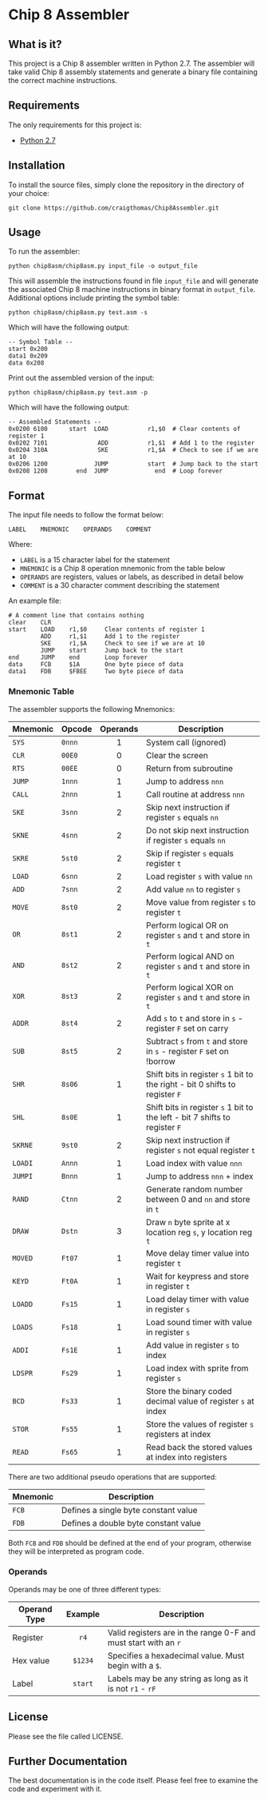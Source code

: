 # Chip 8 Assembler 

## What is it?

This project is a Chip 8 assembler written in Python 2.7. The assembler will 
take valid Chip 8 assembly statements and generate a binary file containing
the correct machine instructions.


## Requirements

The only requirements for this project is:

* [Python 2.7](http://www.python.org)


## Installation

To install the source files, simply clone the repository in the directory
of your choice:

    git clone https://github.com/craigthomas/Chip8Assembler.git


## Usage

To run the assembler:

    python chip8asm/chip8asm.py input_file -o output_file

This will assemble the instructions found in file `input_file` and will generate
the associated Chip 8 machine instructions in binary format in `output_file`.
Additional options include printing the symbol table:

    python chip8asm/chip8asm.py test.asm -s

Which will have the following output:

    -- Symbol Table --
    start 0x200
    data1 0x209
    data 0x208

Print out the assembled version of the input:

    python chip8asm/chip8asm.py test.asm -p

Which will have the following output:

    -- Assembled Statements --
    0x0200 6100      start  LOAD           r1,$0  # Clear contents of register 1            
    0x0202 7101              ADD           r1,$1  # Add 1 to the register                   
    0x0204 310A              SKE           r1,$A  # Check to see if we are at 10            
    0x0206 1200             JUMP           start  # Jump back to the start                  
    0x0208 1208        end  JUMP             end  # Loop forever                  


## Format

The input file needs to follow the format below:

    LABEL    MNEMONIC    OPERANDS    COMMENT

Where:

* `LABEL` is a 15 character label for the statement
* `MNEMONIC` is a Chip 8 operation mnemonic from the table below
* `OPERANDS` are registers, values or labels, as described in detail below
* `COMMENT` is a 30 character comment describing the statement

An example file:

    # A comment line that contains nothing
    clear    CLR
    start    LOAD    r1,$0     Clear contents of register 1
             ADD     r1,$1     Add 1 to the register
             SKE     r1,$A     Check to see if we are at 10
             JUMP    start     Jump back to the start
    end      JUMP    end       Loop forever
    data     FCB     $1A       One byte piece of data
    data1    FDB     $FBEE     Two byte piece of data


### Mnemonic Table

The assembler supports the following Mnemonics:

| Mnemonic | Opcode | Operands | Description |
| -------- | ------ | :------: | ----------- |
| `SYS`    | `0nnn` | 1 | System call (ignored)                                          |
| `CLR`    | `00E0` | 0 | Clear the screen                                               |
| `RTS`    | `00EE` | 0 | Return from subroutine                                         |
| `JUMP`   | `1nnn` | 1 | Jump to address `nnn`                                          |
| `CALL`   | `2nnn` | 1 | Call routine at address `nnn`                                  |
| `SKE`    | `3snn` | 2 | Skip next instruction if register `s` equals `nn`              |
| `SKNE`   | `4snn` | 2 | Do not skip next instruction if register `s` equals `nn`       |
| `SKRE`   | `5st0` | 2 | Skip if register `s` equals register `t`                       |
| `LOAD`   | `6snn` | 2 | Load register `s` with value `nn`                              |
| `ADD`    | `7snn` | 2 | Add value `nn` to register `s`                                 |
| `MOVE`   | `8st0` | 2 | Move value from register `s` to register `t`                   |
| `OR`     | `8st1` | 2 | Perform logical OR on register `s` and `t` and store in `t`    |
| `AND`    | `8st2` | 2 | Perform logical AND on register `s` and `t` and store in `t`   |
| `XOR`    | `8st3` | 2 | Perform logical XOR on register `s` and `t` and store in `t`   |
| `ADDR`   | `8st4` | 2 | Add `s` to `t` and store in `s` - register `F` set on carry    |
| `SUB`    | `8st5` | 2 | Subtract `s` from `t` and store in `s` - register `F` set on !borrow         |
| `SHR`    | `8s06` | 1 | Shift bits in register `s` 1 bit to the right - bit 0 shifts to register `F` |
| `SHL`    | `8s0E` | 1 | Shift bits in register `s` 1 bit to the left - bit 7 shifts to register `F`  |
| `SKRNE`  | `9st0` | 2 | Skip next instruction if register `s` not equal register `t`   |
| `LOADI`  | `Annn` | 1 | Load index with value `nnn`                                    |
| `JUMPI`  | `Bnnn` | 1 | Jump to address `nnn` + index                                  |
| `RAND`   | `Ctnn` | 2 | Generate random number between 0 and `nn` and store in `t`     |
| `DRAW`   | `Dstn` | 3 | Draw `n` byte sprite at x location reg `s`, y location reg `t` |
| `MOVED`  | `Ft07` | 1 | Move delay timer value into register `t`                       |
| `KEYD`   | `Ft0A` | 1 | Wait for keypress and store in register `t`                    |
| `LOADD`  | `Fs15` | 1 | Load delay timer with value in register `s`                    |
| `LOADS`  | `Fs18` | 1 | Load sound timer with value in register `s`                    |
| `ADDI`   | `Fs1E` | 1 | Add value in register `s` to index                             |
| `LDSPR`  | `Fs29` | 1 | Load index with sprite from register `s`                       |
| `BCD`    | `Fs33` | 1 | Store the binary coded decimal value of register `s` at index  |
| `STOR`   | `Fs55` | 1 | Store the values of register `s` registers at index            |
| `READ`   | `Fs65` | 1 | Read back the stored values at index into registers            |

There are two additional pseudo operations that are supported:

| Mnemonic | Description |
| -------- | ----------- |
| `FCB`    | Defines a single byte constant value |
| `FDB`    | Defines a double byte constant value |

Both `FCB` and `FDB` should be defined at the end of your program, otherwise they will be interpreted as program code.


### Operands

Operands may be one of three different types:

| Operand Type | Example | Description |
| ------------ | :-----: | ----------- |
| Register     | `r4`    | Valid registers are in the range 0-F and must start with an `r` |
| Hex value    | `$1234` | Specifies a hexadecimal value. Must begin with a `$`.           |
| Label        | `start` | Labels may be any string as long as it is not `r1` - `rF`       |


## License

Please see the file called LICENSE.


## Further Documentation

The best documentation is in the code itself. Please feel free to examine the
code and experiment with it. 
